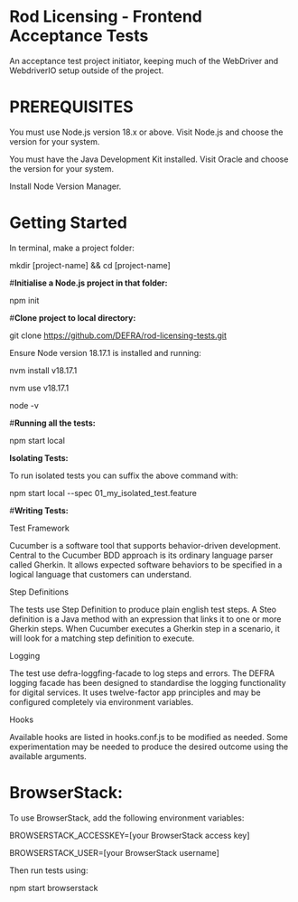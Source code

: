 # Rod Licensing - Frontend Acceptance Tests

An acceptance test project initiator, keeping much of the WebDriver and WebdriverIO setup outside of the project.

# **PREREQUISITES**

You must use Node.js version 18.x or above. Visit Node.js and choose the version for your system.

You must have the Java Development Kit installed. Visit Oracle and choose the version for your system.

Install Node Version Manager.

# **Getting Started**

In terminal, make a project folder:

mkdir [project-name] && cd [project-name]

#**Initialise a Node.js project in that folder:**

npm init

#**Clone project to local directory:**

git clone https://github.com/DEFRA/rod-licensing-tests.git

Ensure Node version 18.17.1 is installed and running:

nvm install v18.17.1

nvm use v18.17.1

node -v

#**Running all the tests:**

npm start local

**Isolating Tests:**

To run isolated tests you can suffix the above command with:

npm start local --spec 01_my_isolated_test.feature

#**Writing Tests:**

Test Framework

Cucumber is a software tool that supports behavior-driven development. Central to the Cucumber BDD approach is its ordinary language parser called Gherkin. It allows expected software behaviors to be specified in a logical language that customers can understand.

Step Definitions

The tests use Step Definition to produce plain english test steps. A Steo definition is a Java method with an expression that links it to one or more Gherkin steps. When Cucumber executes a Gherkin step in a scenario, it will look for a matching step definition to execute.

Logging

The test use defra-loggfing-facade to log steps and errors. The DEFRA logging facade has been designed to standardise the logging functionality for digital services. It uses twelve-factor app principles and may be configured completely via environment variables.

Hooks

Available hooks are listed in hooks.conf.js to be modified as needed. Some experimentation may be needed to produce the desired outcome using the available arguments.

# BrowserStack:

To use BrowserStack, add the following environment variables:

BROWSERSTACK_ACCESSKEY=[your BrowserStack access key]

BROWSERSTACK_USER=[your BrowserStack username]

Then run tests using:

npm start browserstack

